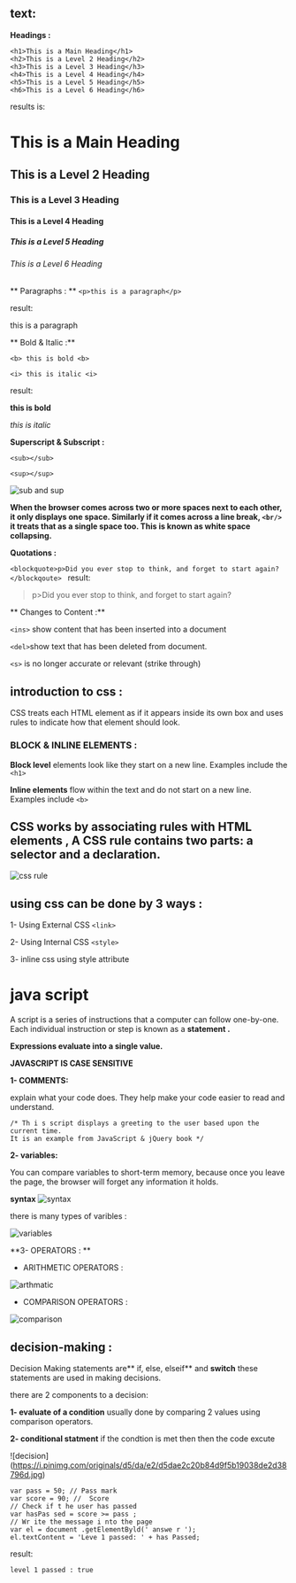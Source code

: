 ## text:

**Headings :**
```
<h1>This is a Main Heading</h1>
<h2>This is a Level 2 Heading</h2>
<h3>This is a Level 3 Heading</h3>
<h4>This is a Level 4 Heading</h4>
<h5>This is a Level 5 Heading</h5>
<h6>This is a Level 6 Heading</h6>
```

results is:
# This is a Main Heading
## This is a Level 2 Heading
### This is a Level 3 Heading
#### This is a Level 4 Heading
##### This is a Level 5 Heading
###### This is a Level 6 Heading




** Paragraphs : **
`<p>this is a paragraph</p>`

result:

this is a paragraph


** Bold & Italic :**

`<b> this is bold <b>`            

`<i> this is italic <i>`

result:

**this is bold**

*this is italic*

**Superscript & Subscript :**

`<sub></sub>`

 `<sup></sup>`

 ![sub and sup](https://docs.devexpress.com/WindowsForms/images/dk-html-subSup.png)


 **When the browser comes across two or more spaces next to each
other, it only displays one space.
 Similarly if it comes across a line
break, `<br/>` it treats that as a single space too. This is known as
white space collapsing.**


**Quotations :**


`<blockquote>p>Did you ever stop to think, and forget to start
again? </blockqoute> `
result:
>p>Did you ever stop to think, and forget to start
again?

** Changes to Content :**

`<ins>` show content that has been inserted into a document

`<del>`show text that has been deleted from document.

`<s>` is no longer accurate or relevant (strike through)



## introduction to css :
CSS treats each HTML element as if it appears inside its own box and uses rules to indicate how that element should look.


### BLOCK & INLINE ELEMENTS :
**Block level**  elements look like they start on a new line.
Examples include the `<h1>`

**Inline elements**  flow within the text and do not start on a new
line. Examples include `<b>`


## CSS works by associating rules with HTML elements , A CSS rule contains two parts: a selector and a declaration.



![css rule](https://curriculum-content.s3.amazonaws.com/fewds/css-syntax.png)

## using css can be done by 3 ways :
1- Using External CSS `<link>`

2- Using Internal CSS `<style>`

3- inline css using style attribute 




# java script 
A script is a series of instructions that a computer can follow one-by-one.
Each individual instruction or step is known as a **statement .**

**Expressions evaluate into a single value.**

**JAVASCRIPT IS CASE SENSITIVE**

**1- COMMENTS:**

explain what your code does. They help make your code easier to read and understand.
```
/* Th i s script displays a greeting to the user based upon the current time.
It is an example from JavaScript & jQuery book */
```

**2- variables:**

  You can compare variables to short-term memory, because once you leave the page, the browser will forget any information it holds.


**syntax** 
![syntax](https://cyberpointsolution.com/wp-content/uploads/2018/04/js-variables.jpg) 


there is  many types of varibles :


  ![variables](https://www.toolsqa.com/wp-content/gallery/javascript/Data-type-in-Javascript-revised.png)

**3- OPERATORS : ** 
+ ARITHMETIC OPERATORS :

![arthmatic](https://www.devopsschool.com/blog/wp-content/uploads/2020/07/JavaScript-Arithmatic-Operators.png)


+ COMPARISON OPERATORS :

![comparison](https://ubuntupit.com/wp-content/uploads/2020/02/operators-in-Programming-Interview-questions.jpg)


## decision-making :
Decision Making statements are** if, else, elseif**  and  **switch** these statements are used in making decisions.


there are 2 components to a decision:

**1- evaluate of a condition** usually done by comparing 2 values using comparison operators.

**2- conditional statment**  if the condtion is met then then the code excute


![decision] (https://i.pinimg.com/originals/d5/da/e2/d5dae2c20b84d9f5b19038de2d38796d.jpg)

```
var pass = 50; // Pass mark
var score = 90; //  Score
// Check if t he user has passed
var hasPas sed = score >= pass ;
// Wr ite the message i nto the page
var el = document .getElementByld(' answe r ');
el.textContent = 'Leve 1 passed: ' + has Passed;
```

result:
```
level 1 passed : true
```


